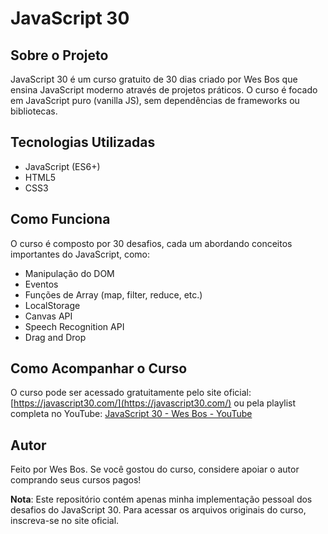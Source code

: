 # JavaScript 30

## Sobre o Projeto

JavaScript 30 é um curso gratuito de 30 dias criado por Wes Bos que ensina JavaScript moderno através de projetos práticos. O curso é focado em JavaScript puro (vanilla JS), sem dependências de frameworks ou bibliotecas.

## Tecnologias Utilizadas

- JavaScript (ES6+)
- HTML5
- CSS3

## Como Funciona

O curso é composto por 30 desafios, cada um abordando conceitos importantes do JavaScript, como:

- Manipulação do DOM
- Eventos
- Funções de Array (map, filter, reduce, etc.)
- LocalStorage
- Canvas API
- Speech Recognition API
- Drag and Drop

## Como Acompanhar o Curso

O curso pode ser acessado gratuitamente pelo site oficial: [https://javascript30.com/](https://javascript30.com/) ou pela playlist completa no YouTube: [JavaScript 30 - Wes Bos - YouTube](https://youtu.be/VuN8qwZoego?si=5Gjw5ZrGbrEeqAdb)

## Autor

Feito por Wes Bos. Se você gostou do curso, considere apoiar o autor comprando seus cursos pagos!

**Nota**: Este repositório contém apenas minha implementação pessoal dos desafios do JavaScript 30. Para acessar os arquivos originais do curso, inscreva-se no site oficial.
